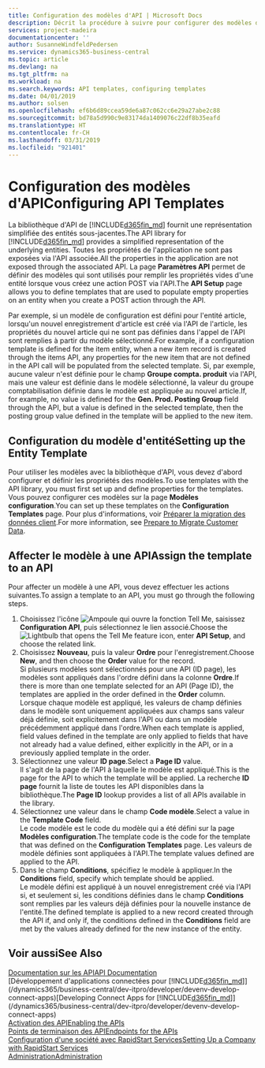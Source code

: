 ```yaml
---
title: Configuration des modèles d'API | Microsoft Docs
description: Décrit la procédure à suivre pour configurer des modèles d'API pour Dynamics 365 Business Central.
services: project-madeira
documentationcenter: ''
author: SusanneWindfeldPedersen
ms.service: dynamics365-business-central
ms.topic: article
ms.devlang: na
ms.tgt_pltfrm: na
ms.workload: na
ms.search.keywords: API templates, configuring templates
ms.date: 04/01/2019
ms.author: solsen
ms.openlocfilehash: ef6b6d89ccea59de6a87c062cc6e29a27abe2c88
ms.sourcegitcommit: bd78a5d990c9e83174da1409076c22df8b35eafd
ms.translationtype: HT
ms.contentlocale: fr-CH
ms.lasthandoff: 03/31/2019
ms.locfileid: "921401"
---
```

# <a name="configuring-api-templates"></a><span data-ttu-id="6e761-103">Configuration des modèles d'API</span><span class="sxs-lookup"><span data-stu-id="6e761-103">Configuring API Templates</span></span>
<span data-ttu-id="6e761-104">La bibliothèque d'API de [!INCLUDE[d365fin_md](includes/d365fin_md.md)] fournit une représentation simplifiée des entités sous-jacentes.</span><span class="sxs-lookup"><span data-stu-id="6e761-104">The API library for [!INCLUDE[d365fin_md](includes/d365fin_md.md)] provides a simplified representation of the underlying entities.</span></span> <span data-ttu-id="6e761-105">Toutes les propriétés de l'application ne sont pas exposées via l'API associée.</span><span class="sxs-lookup"><span data-stu-id="6e761-105">All the properties in the application are not exposed through the associated API.</span></span> <span data-ttu-id="6e761-106">La page **Paramètres API** permet de définir des modèles qui sont utilisés pour remplir les propriétés vides d'une entité lorsque vous créez une action POST via l'API.</span><span class="sxs-lookup"><span data-stu-id="6e761-106">The **API Setup** page allows you to define templates that are used to populate empty properties on an entity when you create a POST action through the API.</span></span> 

<span data-ttu-id="6e761-107">Par exemple, si un modèle de configuration est défini pour l'entité article, lorsqu'un nouvel enregistrement d'article est créé via l'API de l'article, les propriétés du nouvel article qui ne sont pas définies dans l'appel de l'API sont remplies à partir du modèle sélectionné.</span><span class="sxs-lookup"><span data-stu-id="6e761-107">For example, if a configuration template is defined for the item entity, when a new item record is created through the items API, any properties for the new item that are not defined in the API call will be populated from the selected template.</span></span> <span data-ttu-id="6e761-108">Si, par exemple, aucune valeur n'est définie pour le champ **Groupe compta. produit** via l'API, mais une valeur est définie dans le modèle sélectionné, la valeur du groupe comptabilisation définie dans le modèle est appliquée au nouvel article.</span><span class="sxs-lookup"><span data-stu-id="6e761-108">If, for example, no value is defined for the **Gen. Prod. Posting Group** field through the API, but a value is defined in the selected template, then the posting group value defined in the template will be applied to the new item.</span></span> 

## <a name="setting-up-the-entity-template"></a><span data-ttu-id="6e761-109">Configuration du modèle d'entité</span><span class="sxs-lookup"><span data-stu-id="6e761-109">Setting up the Entity Template</span></span>
<span data-ttu-id="6e761-110">Pour utiliser les modèles avec la bibliothèque d'API, vous devez d'abord configurer et définir les propriétés des modèles.</span><span class="sxs-lookup"><span data-stu-id="6e761-110">To use templates with the API library, you must first set up and define properties for the templates.</span></span> <span data-ttu-id="6e761-111">Vous pouvez configurer ces modèles sur la page **Modèles configuration**.</span><span class="sxs-lookup"><span data-stu-id="6e761-111">You can set up these templates on the **Configuration Templates** page.</span></span> <span data-ttu-id="6e761-112">Pour plus d'informations, voir [Préparer la migration des données client](admin-use-templates-to-prepare-customer-data-for-migration.md).</span><span class="sxs-lookup"><span data-stu-id="6e761-112">For more information, see [Prepare to Migrate Customer Data](admin-use-templates-to-prepare-customer-data-for-migration.md).</span></span> 

## <a name="assign-the-template-to-an-api"></a><span data-ttu-id="6e761-113">Affecter le modèle à une API</span><span class="sxs-lookup"><span data-stu-id="6e761-113">Assign the template to an API</span></span>

<span data-ttu-id="6e761-114">Pour affecter un modèle à une API, vous devez effectuer les actions suivantes.</span><span class="sxs-lookup"><span data-stu-id="6e761-114">To assign a template to an API, you must go through the following steps.</span></span>

1. <span data-ttu-id="6e761-115">Choisissez l'icône ![Ampoule qui ouvre la fonction Tell Me](media/ui-search/search_small.png "Dites-moi ce que vous voulez faire"), saisissez **Configuration API**, puis sélectionnez le lien associé.</span><span class="sxs-lookup"><span data-stu-id="6e761-115">Choose the ![Lightbulb that opens the Tell Me feature](media/ui-search/search_small.png "Tell me what you want to do") icon, enter **API Setup**, and choose the related link.</span></span>
2. <span data-ttu-id="6e761-116">Choisissez **Nouveau**, puis la valeur **Ordre** pour l'enregistrement.</span><span class="sxs-lookup"><span data-stu-id="6e761-116">Choose **New**, and then choose the **Order** value for the record.</span></span>  
<span data-ttu-id="6e761-117">Si plusieurs modèles sont sélectionnés pour une API (ID page), les modèles sont appliqués dans l'ordre défini dans la colonne **Ordre**.</span><span class="sxs-lookup"><span data-stu-id="6e761-117">If there is more than one template selected for an API (Page ID), the templates are applied in the order defined in the **Order** column.</span></span>   
<span data-ttu-id="6e761-118">Lorsque chaque modèle est appliqué, les valeurs de champ définies dans le modèle sont uniquement appliquées aux champs sans valeur déjà définie, soit explicitement dans l'API ou dans un modèle précédemment appliqué dans l'ordre.</span><span class="sxs-lookup"><span data-stu-id="6e761-118">When each template is applied, field values defined in the template are only applied to fields that have not already had a value defined, either explicitly in the API, or in a previously applied template in the order.</span></span> 
3. <span data-ttu-id="6e761-119">Sélectionnez une valeur **ID page**.</span><span class="sxs-lookup"><span data-stu-id="6e761-119">Select a **Page ID** value.</span></span>  
<span data-ttu-id="6e761-120">Il s'agit de la page de l'API à laquelle le modèle est appliqué.</span><span class="sxs-lookup"><span data-stu-id="6e761-120">This is the page for the API to which the template will be applied.</span></span> <span data-ttu-id="6e761-121">La recherche **ID page** fournit la liste de toutes les API disponibles dans la bibliothèque.</span><span class="sxs-lookup"><span data-stu-id="6e761-121">The **Page ID** lookup provides a list of all APIs available in the library.</span></span>
4. <span data-ttu-id="6e761-122">Sélectionnez une valeur dans le champ **Code modèle**.</span><span class="sxs-lookup"><span data-stu-id="6e761-122">Select a value in the **Template Code** field.</span></span>  
<span data-ttu-id="6e761-123">Le code modèle est le code du modèle qui a été défini sur la page **Modèles configuration**.</span><span class="sxs-lookup"><span data-stu-id="6e761-123">The template code is the code for the template that was defined on the **Configuration Templates** page.</span></span> <span data-ttu-id="6e761-124">Les valeurs de modèle définies sont appliquées à l'API.</span><span class="sxs-lookup"><span data-stu-id="6e761-124">The template values defined are applied to the API.</span></span> 
5. <span data-ttu-id="6e761-125">Dans le champ **Conditions**, spécifiez le modèle à appliquer.</span><span class="sxs-lookup"><span data-stu-id="6e761-125">In the **Conditions** field, specify which template should be applied.</span></span>  
<span data-ttu-id="6e761-126">Le modèle défini est appliqué à un nouvel enregistrement créé via l'API si, et seulement si, les conditions définies dans le champ **Conditions** sont remplies par les valeurs déjà définies pour la nouvelle instance de l'entité.</span><span class="sxs-lookup"><span data-stu-id="6e761-126">The defined template is applied to a new record created through the API if, and only if, the conditions defined in the **Conditions** field are met by the values already defined for the new instance of the entity.</span></span>

## <a name="see-also"></a><span data-ttu-id="6e761-127">Voir aussi</span><span class="sxs-lookup"><span data-stu-id="6e761-127">See Also</span></span>
[<span data-ttu-id="6e761-128">Documentation sur les API</span><span class="sxs-lookup"><span data-stu-id="6e761-128">API Documentation</span></span>](/dynamics-nav/fin-graph)  
<span data-ttu-id="6e761-129">[Développement d'applications connectées pour [!INCLUDE[d365fin_md](includes/d365fin_md.md)]](/dynamics365/business-central/dev-itpro/developer/devenv-develop-connect-apps)</span><span class="sxs-lookup"><span data-stu-id="6e761-129">[Developing Connect Apps for [!INCLUDE[d365fin_md](includes/d365fin_md.md)]](/dynamics365/business-central/dev-itpro/developer/devenv-develop-connect-apps)</span></span>  
[<span data-ttu-id="6e761-130">Activation des API</span><span class="sxs-lookup"><span data-stu-id="6e761-130">Enabling the APIs</span></span>](/dynamics-nav/enabling-apis-for-dynamics-nav)  
[<span data-ttu-id="6e761-131">Points de terminaison des API</span><span class="sxs-lookup"><span data-stu-id="6e761-131">Endpoints for the APIs</span></span>](/dynamics-nav/endpoints-apis-for-dynamics)  
[<span data-ttu-id="6e761-132">Configuration d'une société avec RapidStart Services</span><span class="sxs-lookup"><span data-stu-id="6e761-132">Setting Up a Company with RapidStart Services</span></span>](admin-set-up-a-company-with-rapidstart.md)  
[<span data-ttu-id="6e761-133">Administration</span><span class="sxs-lookup"><span data-stu-id="6e761-133">Administration</span></span>](admin-setup-and-administration.md)